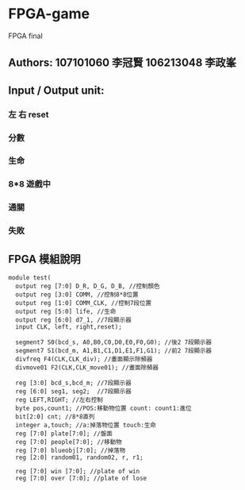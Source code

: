 # FPGA-game
FPGA final

## Authors: 107101060  李冠賢  106213048  李政峯

## Input / Output unit:
### 左 右 reset

### 分數

### 生命

### 8*8 遊戲中

### 通關

### 失敗

## FPGA 模組說明
```
module test(
  output reg [7:0] D_R, D_G, D_B, //控制顏色
  output reg [3:0] COMM, //控制8*8位置
  output reg [1:0] COMM_CLK, //控制7段位置
  output reg [5:0] life, //生命
  output reg [6:0] d7_1, //7段顯示器
  input CLK, left, right,reset);
  
  segment7 S0(bcd_s, A0,B0,C0,D0,E0,F0,G0); //後2 7段顯示器
  segment7 S1(bcd_m, A1,B1,C1,D1,E1,F1,G1); //前2 7段顯示器
  divfreq F4(CLK,CLK_div); //畫面顯示除頻器
  divmove01 F2(CLK,CLK_move01); //畫面除頻器
  
  reg [3:0] bcd_s,bcd_m; //7段顯示器
  reg [6:0] seg1, seg2;  //7段顯示器
  reg LEFT,RIGHT; //左右控制
  byte pos,count1; //POS:移動物位置 count: count1:進位
  bit[2:0] cnt; //8*8直列
  integer a,touch; //a:掉落物位置 touch:生命
  reg [7:0] plate[7:0]; //盤面
  reg [7:0] people[7:0]; //移動物
  reg [7:0] blueobj[7:0]; //掉落物
  reg [2:0] random01, random02, r, r1;
  
  reg [7:0] win [7:0]; //plate of win
  reg [7:0] over [7:0]; //plate of lose
```
